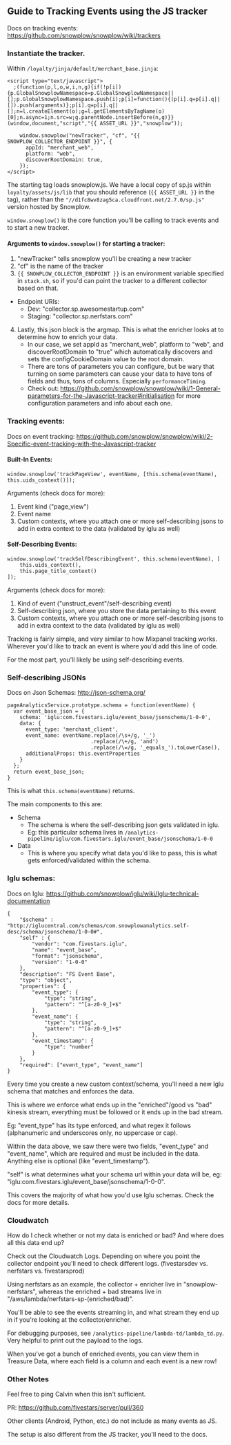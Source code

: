 ## Guide to Tracking Events using the JS tracker
Docs on tracking events: https://github.com/snowplow/snowplow/wiki/trackers


### Instantiate the tracker.

Within `/loyalty/jinja/default/merchant_base.jinja`:
```
<script type="text/javascript">
  ;(function(p,l,o,w,i,n,g){if(!p[i]){p.GlobalSnowplowNamespace=p.GlobalSnowplowNamespace||[];p.GlobalSnowplowNamespace.push(i);p[i]=function(){(p[i].q=p[i].q||[]).push(arguments)};p[i].q=p[i].q||[];n=l.createElement(o);g=l.getElementsByTagName(o)[0];n.async=1;n.src=w;g.parentNode.insertBefore(n,g)}}(window,document,"script","{{ ASSET_URL }}","snowplow"));

    window.snowplow("newTracker", "cf", "{{ SNOWPLOW_COLLECTOR_ENDPOINT }}", {
      appId: "merchant_web",
      platform: "web",
      discoverRootDomain: true,
    });
</script>
```

The starting tag loads snowplow.js. We have a local copy of sp.js within `loyalty/assets/js/lib` that you should reference (`{{ ASSET_URL }}` in the tag), rather than the `"//d1fc8wv8zag5ca.cloudfront.net/2.7.0/sp.js"` version hosted by Snowplow.

`window.snowplow()` is the core function you'll be calling to track events and to start a new tracker.

#### Arguments to `window.snowplow()` for starting a tracker:

1. "newTracker" tells snowplow you'll be creating a new tracker
2. "cf" is the name of the tracker
3. `{{ SNOWPLOW_COLLECTOR_ENDPOINT }}` is an environment variable specified in `stack.sh`, so if you'd can point the tracker to a different collector based on that. 
* Endpoint URIs: 
	* Dev: "collector.sp.awesomestartup.com"
	* Staging: "collector.sp.nerfstars.com"
4. Lastly, this json block is the argmap. This is what the enricher looks at to determine how to enrich your data. 
	* In our case, we set appId as "merchant_web", platform to "web", and discoverRootDomain to "true" which automatically discovers and sets the configCookieDomain value to the root domain. 
	* There are tons of parameters you can configure, but be wary that turning on some parameters can cause your data to have tons of fields and thus, tons of columns. Especially `performanceTiming`.
	* Check out: https://github.com/snowplow/snowplow/wiki/1-General-parameters-for-the-Javascript-tracker#initialisation for more configuration parameters and info about each one.


### Tracking events:
Docs on event tracking: https://github.com/snowplow/snowplow/wiki/2-Specific-event-tracking-with-the-Javascript-tracker

#### Built-In Events:
```
window.snowplow('trackPageView', eventName, [this.schema(eventName), this.uids_context()]);
```
Arguments (check docs for more):
1. Event kind ("page_view")
2. Event name
3. Custom contexts, where you attach one or more self-describing jsons to add in extra context to the data (validated by iglu as well)

#### Self-Describing Events:
```
window.snowplow('trackSelfDescribingEvent', this.schema(eventName), [
	this.uids_context(),
	this.page_title_context()
]);
```
Arguments (check docs for more):
1. Kind of event ("unstruct_event"/self-describing event)
2. Self-describing json, where you store the data pertaining to this event
3. Custom contexts, where you attach one or more self-describing jsons to add in extra context to the data (validated by iglu as well)

Tracking is fairly simple, and very similar to how Mixpanel tracking works. Wherever you'd like to track an event is where you'd add this line of code.

For the most part, you'll likely be using self-describing events.


### Self-describing JSONs
Docs on Json Schemas: http://json-schema.org/

```
pageAnalyticsService.prototype.schema = function(eventName) {
  var event_base_json = {
    schema: 'iglu:com.fivestars.iglu/event_base/jsonschema/1-0-0',
    data: {
      event_type: 'merchant_client',
      event_name: eventName.replace(/\s+/g, '_')
                           .replace(/\+/g, 'and')
                           .replace(/\=/g, '_equals_').toLowerCase(),
      additionalProps: this.eventProperties
    }
  };
  return event_base_json;
}
```

This is what `this.schema(eventName)` returns.

The main components to this are:
* Schema
	* The schema is where the self-describing json gets validated in iglu.
	* Eg: this particular schema lives in `/analytics-pipeline/iglu/com.fivestars.iglu/event_base/jsonschema/1-0-0`
* Data
	* This is where you specify what data you'd like to pass, this is what gets enforced/validated within the schema.


### Iglu schemas:
Docs on Iglu: https://github.com/snowplow/iglu/wiki/Iglu-technical-documentation

```
{
    "$schema" : "http://iglucentral.com/schemas/com.snowplowanalytics.self-desc/schema/jsonschema/1-0-0#",
    "self" : {
        "vendor": "com.fivestars.iglu",
        "name": "event_base",
        "format": "jsonschema",
        "version": "1-0-0"
    },
    "description": "FS Event Base",
    "type": "object",
    "properties": {
        "event_type": {
            "type": "string",
            "pattern": "^[a-z0-9_]+$"
        },
        "event_name": {
            "type": "string",
            "pattern": "^[a-z0-9_]+$"
        },
        "event_timestamp": {
            "type": "number"
        }
    },
    "required": ["event_type", "event_name"]
}
```

Every time you create a new custom context/schema, you'll need a new Iglu schema that matches and enforces the data.

This is where we enforce what ends up in the "enriched"/good vs "bad" kinesis stream, everything must be followed or it ends up in the bad stream.

Eg: "event_type" has its type enforced, and what regex it follows (alphanumeric and underscores only, no uppercase or cap).

Within the data above, we saw there were two fields, "event_type" and "event_name", which are required and must be included in the data. Anything else is optional (like "event_timestamp").

"self" is what determines what your schema url within your data will be, eg: "iglu:com.fivestars.iglu/event_base/jsonschema/1-0-0".

This covers the majority of what how you'd use Iglu schemas. Check the docs for more details.


### Cloudwatch

How do I check whether or not my data is enriched or bad? And where does all this data end up?

Check out the Cloudwatch Logs. Depending on where you point the collector endpoint you'll need to check different logs. (fivestarsdev vs. nerfstars vs. fivestarsprod)

Using nerfstars as an example, the collector + enricher live in "snowplow-nerfstars", whereas the enriched + bad streams live in "/aws/lambda/nerfstars-sp-(enriched/bad)".

You'll be able to see the events streaming in, and what stream they end up in if you're looking at the collector/enricher.

For debugging purposes, see `/analytics-pipeline/lambda-td/lambda_td.py`. Very helpful to print out the payload to the logs.

When you've got a bunch of enriched events, you can view them in Treasure Data, where each field is a column and each event is a new row!

### Other Notes

Feel free to ping Calvin when this isn't sufficient.

PR: https://github.com/fivestars/server/pull/360

Other clients (Android, Python, etc.) do not include as many events as JS. 

The setup is also different from the JS tracker, you'll need to the docs.

